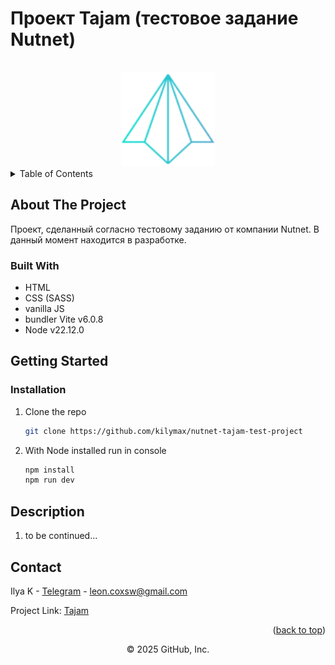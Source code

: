 # Проект Tajam (тестовое задание Nutnet)

<a name="readme-top"></a>

<!-- PROJECT LOGO -->
<br />
<div align="center">
  <a href="https://github.com/kilymax/nutnet-tajam-test-project">
    <img src="/public/icons/logo.svg" alt="Logo" width="150" height="150">
  </a>
</div>

<!-- TABLE OF CONTENTS -->
<details>
  <summary>Table of Contents</summary>
  <ol>
    <li>
      <a href="#about-the-project">About The Project</a>
      <ul>
        <li><a href="#built-with">Built With</a></li>
      </ul>
    </li>
    <li>
      <a href="#getting-started">Getting Started</a>
      <ul>
        <li><a href="#installation">Installation</a></li>
      </ul>
    </li>
    <li><a href="#description">Description</a></li>
    <li><a href="#contact">Contact</a></li>
  </ol>
</details>

<!-- ABOUT THE PROJECT -->

## About The Project

Проект, сделанный согласно тестовому заданию от компании Nutnet. В данный момент находится в разработке.

### Built With

-   HTML
-   CSS (SASS)
-   vanilla JS
-   bundler Vite v6.0.8
-   Node v22.12.0

## Getting Started

<!-- ### Prerequisites -->

### Installation

1. Clone the repo
    ```sh
    git clone https://github.com/kilymax/nutnet-tajam-test-project
    ```
2. With Node installed run in console
    ```sh
    npm install
    npm run dev
    ```

<!-- You can also open an already running application using Vercel – [Funeral App](https://ritual-journal.vercel.app/) -->

<!-- USAGE EXAMPLES -->

## Description

1. to be continued...

## Contact

Ilya K - [Telegram](https://t.me/leoncox) - leon.coxsw@gmail.com

Project Link: [Tajam](https://github.com/kilymax/nutnet-tajam-test-project)

<p align="right">(<a href="#readme-top">back to top</a>)</p>

<div align="center">
© 2025 GitHub, Inc.
</div>

